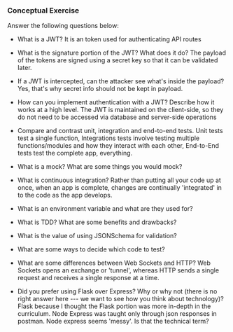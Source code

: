 ### Conceptual Exercise

Answer the following questions below:

- What is a JWT?
  It is an token used for authenticating API routes
- What is the signature portion of the JWT?  What does it do?
    The payload of the tokens are signed using a secret key so that it can be validated later. 
- If a JWT is intercepted, can the attacker see what's inside the payload?
  Yes, that's why secret info should not be kept in payload.
- How can you implement authentication with a JWT?  Describe how it works at a high level.
    The JWT is maintained on the client-side, so they do not need to be accessed via database and server-side operations

- Compare and contrast unit, integration and end-to-end tests.
  Unit tests test a single function, Integrations tests involve testing multiple functions/modules and how they interact with each other, End-to-End tests test the complete app, everything.
- What is a mock? What are some things you would mock?

- What is continuous integration?
  Rather than putting all your code up at once, when an app is complete, changes are continually 'integrated' in to the code as the app develops.
- What is an environment variable and what are they used for?
  

- What is TDD? What are some benefits and drawbacks?

- What is the value of using JSONSchema for validation?

- What are some ways to decide which code to test?

- What are some differences between Web Sockets and HTTP?
  Web Sockets opens an exchange or 'tunnel', whereas  HTTP sends a single request and receives a single response at a time.  
- Did you prefer using Flask over Express? Why or why not (there is no right 
  answer here --- we want to see how you think about technology)?
  Flask because I thought the Flask portion was more in-depth in the curriculum.  Node Express was taught only through json responses in postman.  Node express seems 'messy'. Is that the technical term? 
